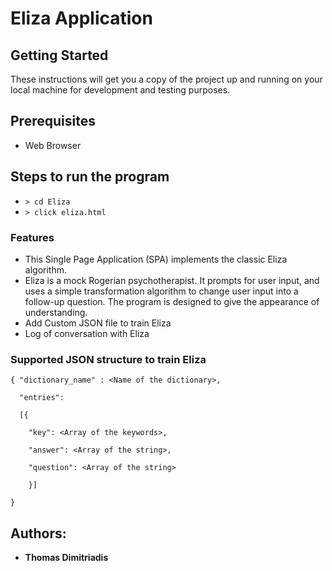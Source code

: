 # Eliza Application


## Getting Started

These instructions will get you a copy of the project up and running on your local machine for development and testing purposes.

## Prerequisites

* Web Browser

## Steps to run the program
* `> cd Eliza`
* `> click eliza.html`


### Features
* This Single Page Application (SPA) implements the classic Eliza algorithm. 
* Eliza is a mock Rogerian psychotherapist. It prompts for user input, and uses a simple transformation algorithm to change user input into a follow-up question. The program is designed to give the appearance of understanding.
* Add Custom JSON file to train Eliza
* Log of conversation with Eliza

### Supported JSON structure to train Eliza
    { "dictionary_name" : <Name of the dictionary>,

      "entries":

      [{

        "key": <Array of the keywords>,

        "answer": <Array of the string>,

        "question": <Array of the string>

        }]

    }

## Authors: 
* **Thomas Dimitriadis**
